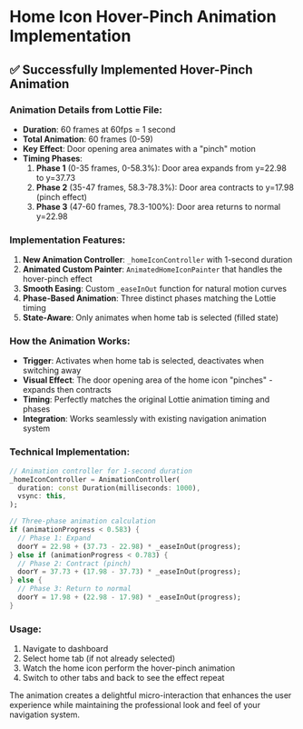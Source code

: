# Home Icon Hover-Pinch Animation Implementation

## ✅ Successfully Implemented Hover-Pinch Animation

### Animation Details from Lottie File:
- **Duration**: 60 frames at 60fps = 1 second
- **Total Animation**: 60 frames (0-59)
- **Key Effect**: Door opening area animates with a "pinch" motion
- **Timing Phases**:
  1. **Phase 1** (0-35 frames, 0-58.3%): Door area expands from y=22.98 to y=37.73
  2. **Phase 2** (35-47 frames, 58.3-78.3%): Door area contracts to y=17.98 (pinch effect)
  3. **Phase 3** (47-60 frames, 78.3-100%): Door area returns to normal y=22.98

### Implementation Features:

1. **New Animation Controller**: `_homeIconController` with 1-second duration
2. **Animated Custom Painter**: `AnimatedHomeIconPainter` that handles the hover-pinch effect
3. **Smooth Easing**: Custom `_easeInOut` function for natural motion curves
4. **Phase-Based Animation**: Three distinct phases matching the Lottie timing
5. **State-Aware**: Only animates when home tab is selected (filled state)

### How the Animation Works:

- **Trigger**: Activates when home tab is selected, deactivates when switching away
- **Visual Effect**: The door opening area of the home icon "pinches" - expands then contracts
- **Timing**: Perfectly matches the original Lottie animation timing and phases
- **Integration**: Works seamlessly with existing navigation animation system

### Technical Implementation:

```dart
// Animation controller for 1-second duration
_homeIconController = AnimationController(
  duration: const Duration(milliseconds: 1000),
  vsync: this,
);

// Three-phase animation calculation
if (animationProgress < 0.583) {
  // Phase 1: Expand
  doorY = 22.98 + (37.73 - 22.98) * _easeInOut(progress);
} else if (animationProgress < 0.783) {
  // Phase 2: Contract (pinch)  
  doorY = 37.73 + (17.98 - 37.73) * _easeInOut(progress);
} else {
  // Phase 3: Return to normal
  doorY = 17.98 + (22.98 - 17.98) * _easeInOut(progress);
}
```

### Usage:
1. Navigate to dashboard
2. Select home tab (if not already selected)
3. Watch the home icon perform the hover-pinch animation
4. Switch to other tabs and back to see the effect repeat

The animation creates a delightful micro-interaction that enhances the user experience while maintaining the professional look and feel of your navigation system.
